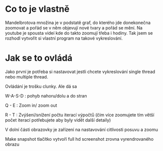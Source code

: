 # Co to je vlastně
Mandelbrotova množina je v podstatě graf, do kterého jde donekonečna zoomovat a pořád se v něm objevují nové tvary a pořád se mění.
Na youtube je spousta videí kde do takto zoomují třeba i hodiny. Tak jsem se rozhodl vytvořit si vlastní program na takové vykreslování.

# Jak se to ovládá
Jako první je potřeba si nastavovat jestli chcete vykreslování single thread nebo multiple thread.

Ovládání je trošku clunky. Ale dá sa

W-A-S-D : pohyb nahoru/dolu a do stran

Q - E : Zoom in/ zoom out

R - T : Zvýšení/snížení počtu iterací výpočtů (čím více zoomujete tím větší počet iterací potřebujete aby byly vidět další detaily)

V dolní části obrazovky je zařízení na nastavování citlivosti posuvu a zoomu

Make snapshot tlačítko vytvoří full hd screenshot zrovna vyrendrovaného obrazu
